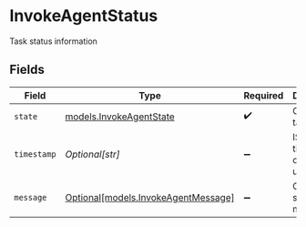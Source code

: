 # InvokeAgentStatus

Task status information


## Fields

| Field                                                                  | Type                                                                   | Required                                                               | Description                                                            |
| ---------------------------------------------------------------------- | ---------------------------------------------------------------------- | ---------------------------------------------------------------------- | ---------------------------------------------------------------------- |
| `state`                                                                | [models.InvokeAgentState](../models/invokeagentstate.md)               | :heavy_check_mark:                                                     | Current task state                                                     |
| `timestamp`                                                            | *Optional[str]*                                                        | :heavy_minus_sign:                                                     | ISO timestamp of status update                                         |
| `message`                                                              | [Optional[models.InvokeAgentMessage]](../models/invokeagentmessage.md) | :heavy_minus_sign:                                                     | Optional status message                                                |